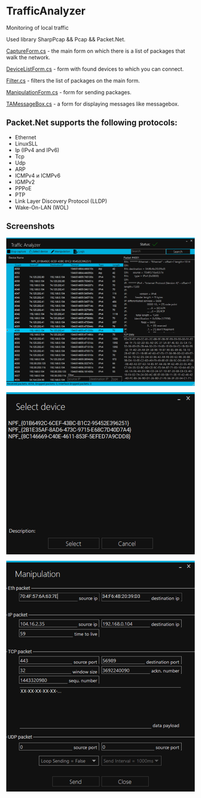 # TrafficAnalyzer

Monitoring of local traffic

Used library SharpPcap && Pcap && Packet.Net.

[CaptureForm.cs](https://github.com/Vex788/TrafficAnalyzer/blob/master/CaptureForm.cs) - the main form on which there is a list of packages that walk the network.

[DeviceListForm.cs](https://github.com/Vex788/TrafficAnalyzer/blob/master/DeviceListForm.cs) - form with found devices to which you can connect.

[Filter.cs](https://github.com/Vex788/TrafficAnalyzer/blob/master/Filter.cs) - filters the list of packages on the main form.

[ManipulationForm.cs](https://github.com/Vex788/TrafficAnalyzer/blob/master/ManipulationForm.cs) - form for sending packages.

[TAMessageBox.cs](https://github.com/Vex788/TrafficAnalyzer/blob/master/TAMessageBox.cs) - a form for displaying messages like messagebox.

## Packet.Net supports the following protocols:

- Ethernet
- LinuxSLL
- Ip (IPv4 and IPv6)
- Tcp
- Udp
- ARP
- ICMPv4 и ICMPv6
- IGMPv2
- PPPoE
- PTP
- Link Layer Discovery Protocol (LLDP)
- Wake-On-LAN (WOL)

## Screenshots

![CaptureForm](https://github.com/Vex788/TrafficAnalyzer/blob/master/scrn_main_form.png)

![DeviceListForm](https://github.com/Vex788/TrafficAnalyzer/blob/master/scrn_devices.png)

![ManipulationForm](https://github.com/Vex788/TrafficAnalyzer/blob/master/scrn_manipulation.png)
